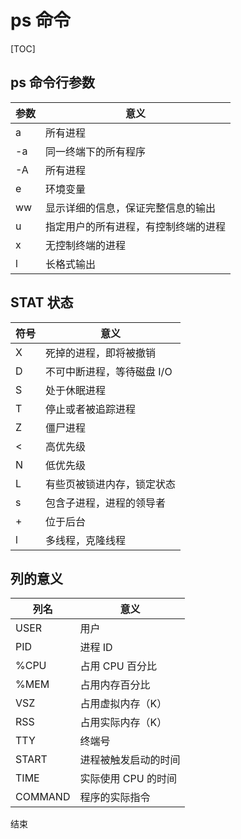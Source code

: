 # ps 命令

[TOC]

## ps 命令行参数

| 参数 | 意义                                 |
| ---- | ------------------------------------ |
| a    | 所有进程                             |
| -a   | 同一终端下的所有程序                 |
| -A   | 所有进程                             |
| e    | 环境变量                             |
| ww   | 显示详细的信息，保证完整信息的输出   |
| u    | 指定用户的所有进程，有控制终端的进程 |
| x    | 无控制终端的进程                     |
| l    | 长格式输出                           |

## STAT 状态

| 符号 | 意义                       |
| ---- | -------------------------- |
| X    | 死掉的进程，即将被撤销     |
| D    | 不可中断进程，等待磁盘 I/O |
| S    | 处于休眠进程               |
| T    | 停止或者被追踪进程         |
| Z    | 僵尸进程                   |
| <    | 高优先级                   |
| N    | 低优先级                   |
| L    | 有些页被锁进内存，锁定状态 |
| s    | 包含子进程，进程的领导者   |
| +    | 位于后台                   |
| l    | 多线程，克隆线程           |

## 列的意义

| 列名    | 意义                 |
| ------- | -------------------- |
| USER    | 用户                 |
| PID     | 进程 ID              |
| %CPU    | 占用 CPU 百分比      |
| %MEM    | 占用内存百分比       |
| VSZ     | 占用虚拟内存（K）    |
| RSS     | 占用实际内存（K）    |
| TTY     | 终端号               |
| START   | 进程被触发启动的时间 |
| TIME    | 实际使用 CPU 的时间  |
| COMMAND | 程序的实际指令       |

结束
